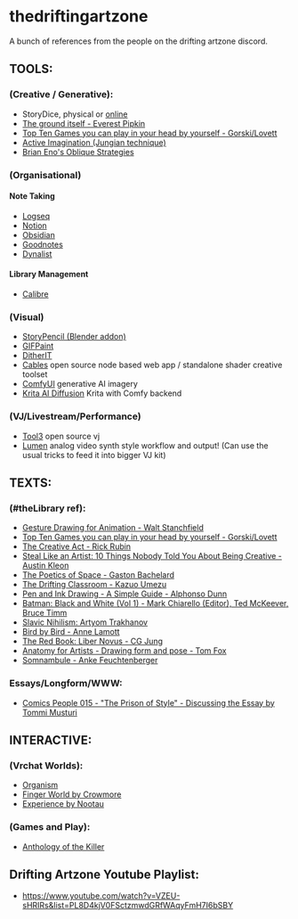 # thedriftingartzone
 A bunch of references from the people on the drifting artzone discord.
 <br />

## TOOLS:  <br />
 ### (Creative / Generative): <br />
  *  StoryDice, physical or [online](https://davebirss.com/storydice/) <br />
  * [The ground itself - Everest Pipkin](https://everestpipkin.itch.io/the-ground-itself)  <br />
  * [Top Ten Games you can play in your head by yourself - Gorski/Lovett](https://www.goodreads.com/book/show/44166209-top-10-games-you-can-play-in-your-head-by-yourself) <br />
  * [Active Imagination (Jungian technique)](https://drive.google.com/file/d/1j_Bwnyn6fBi2vc6ehQAQVKyDn7boXlO4/view ) </br>
  * [Brian Eno's Oblique Strategies](http://stoney.sb.org/eno/oblique.html) </br>

 ### (Organisational) 
  #### Note Taking
   * [Logseq](https://logseq.com/)
   * [Notion](https://www.notion.so/)
   * [Obsidian](https://obsidian.md/)
   * [Goodnotes](https://www.goodnotes.com/)
   * [Dynalist](https://dynalist.io/) 
  
  #### Library Management
   * [Calibre](https://calibre-ebook.com/)

### (Visual)<br />

 * [StoryPencil (Blender addon) ](https://www.youtube.com/watch?v=b25kfE6qd_c)
 * [GIFPaint](https://gifpaint.com/)
 * [DitherIT](https://ditherit.com/)
 * [Cables](https://cables.gl/edit/xHwYjG )  open source node based web app / standalone shader creative toolset
 * [ComfyUI](https://github.com/comfyanonymous/ComfyUI?tab=readme-ov-file#installing) generative AI imagery
 * [Krita AI Diffusion](https://github.com/Acly/krita-ai-diffusion) Krita with Comfy backend


### (VJ/Livestream/Performance)

* [Tool3](https://tooll.io/) open source vj
* [Lumen](https://lumen-app.com/) analog video synth style workflow and output! (Can use the usual tricks to feed it into bigger VJ kit)
   
    

## TEXTS: <br />
 ### (#theLibrary ref): <br />
  *  [Gesture Drawing for Animation - Walt Stanchfield](https://dn790009.ca.archive.org/0/items/Gesture_Drawing_for_Animation/Gesture_Drawing_for_Animation.pdf) <br />
   * [Top Ten Games you can play in your head by yourself - Gorski/Lovett](https://www.goodreads.com/book/show/44166209-top-10-games-you-can-play-in-your-head-by-yourself) <br />
   * [The Creative Act - Rick Rubin](https://archive.org/details/the-creative-act-by-rick-rubin)  <br />
   * [Steal Like an Artist: 10 Things Nobody Told You About Being Creative - Austin Kleon](https://www.goodreads.com/book/show/13099738-steal-like-an-artist)
   * [The Poetics of Space - Gaston Bachelard](https://archive.org/details/the-poetics-of-space/)
   * [The Drifting Classroom - Kazuo Umezu](https://archive.org/details/the-drifting-classroom/)
   * [Pen and Ink Drawing - A Simple Guide  - Alphonso Dunn](https://www.goodreads.com/book/show/28208534-pen-and-ink-drawing)
   * [Batman: Black and White (Vol 1) - Mark Chiarello (Editor), Ted McKeever, Bruce Timm](https://www.goodreads.com/book/show/1309285.Batman_Black_and_White_Vol_1)
   * [Slavic Nihilism: Artyom Trakhanov](https://ohotnig.gumroad.com/l/SlavNih1)
   * [Bird by Bird - Anne Lamott](https://www.goodreads.com/book/show/12543.Bird_by_Bird)
   * [The Red Book: Liber Novus - CG Jung](https://www.goodreads.com/book/show/6454477-the-red-book)
   * [Anatomy for Artists - Drawing form and pose - Tom Fox ](https://www.goodreads.com/book/show/61187735-anatomy-for-artists)
   * [Somnambule - Anke Feuchtenberger](https://reprodukt.com/products/somnambule)
     
### Essays/Longform/WWW: <br />
 * [Comics People 015 - "The Prison of Style" - Discussing the Essay by Tommi Musturi](https://www.youtube.com/watch?v=Hg9gHF31rUE)

## INTERACTIVE:
 ### (Vrchat Worlds):<br />

 * [Organism ](https://vrchat.com/home/launch?worldId=wrld_de53549a-20cf-4c6f-abea-dcda197e1e16)<br />
 * [Finger World by Crowmore](https://vrchat.com/home/world/wrld_813567a9-f6bd-47a9-a987-d3c57a6c6930 )  <br />
 * [Experience by Nootau](https://vrchat.com/home/world/wrld_bd51a16b-1b06-4a3e-b1a1-436873454c19)

 ### (Games and Play):<br />
 * [Anthology of the Killer](https://thecatamites.itch.io/anthology-of-the-killer)

##  Drifting Artzone Youtube Playlist:<br />

 * https://www.youtube.com/watch?v=VZEU-sHRIRs&list=PL8D4kjV0FSctzmwdGRfWAqyFmH7I6bSBY <br />


